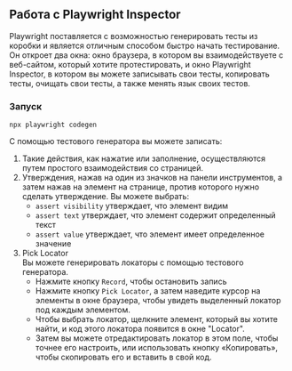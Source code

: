 ## Работа с Playwright Inspector
Playwright поставляется с возможностью генерировать тесты из коробки
и является отличным способом быстро начать тестирование.
Он откроет два окна: окно браузера, в котором вы взаимодействуете с веб-сайтом, который хотите протестировать,
и окно Playwright Inspector, в котором вы можете записывать свои тесты, копировать тесты,
очищать свои тесты, а также менять язык своих тестов.

### Запуск
`npx playwright codegen`

С помощью тестового генератора вы можете записать:
1. Такие действия, как нажатие или заполнение, осуществляются путем простого взаимодействия со страницей.
2. Утверждения, нажав на один из значков на панели инструментов,
   а затем нажав на элемент на странице, против которого нужно сделать утверждение. Вы можете выбрать:
    - `assert visibility` утверждает, что элемент видим
    - `assert text` утверждает, что элемент содержит определенный текст
    - `assert value` утверждает, что элемент имеет определенное значение
3. Pick Locator\
   Вы можете генерировать локаторы с помощью тестового генератора.
    - Нажмите кнопку `Record`, чтобы остановить запись
    - Нажмите кнопку `Pick Locator`, а затем наведите курсор на элементы в окне браузера, чтобы увидеть выделенный
      локатор под каждым элементом.
    - Чтобы выбрать локатор, щелкните элемент, который вы хотите найти, и код этого локатора появится в окне "Locator".
    - Затем вы можете отредактировать локатор в этом поле, чтобы точнее его настроить, или использовать кнопку «Копировать»,
      чтобы скопировать его и вставить в свой код.